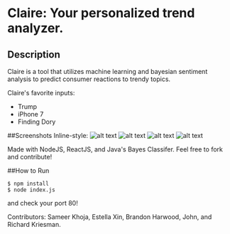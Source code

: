 # Claire: Your personalized trend analyzer.

## Description
Claire is a tool that utilizes machine learning and bayesian sentiment analysis to predict consumer reactions to trendy topics.

Claire's favorite inputs:
* Trump
* iPhone 7
* Finding Dory

##Screenshots
Inline-style: 
![alt text](https://github.com/samkho10/claire/blob/master/title.png "Title")
![alt text](https://github.com/samkho10/claire/blob/master/1.png "Sentiment Analysis")
![alt text](https://github.com/samkho10/claire/blob/master/2.png "Locatinal Analysis")
![alt text](https://github.com/samkho10/claire/blob/master/3.png "Individual Analysis")


Made with NodeJS, ReactJS, and Java's Bayes Classifer. Feel free to fork and contribute!

##How to Run
```
$ npm install
$ node index.js
```
and check your port 80!

Contributors: Sameer Khoja, Estella Xin, Brandon Harwood, John, and Richard Kriesman.
